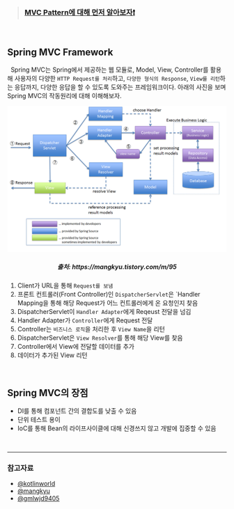 > ### [MVC Pattern에 대해 먼저 알아보자❗️](https://github.com/lcomment/development-recipes/blob/main/Computer%20Science/SW%20Engineering/mvc.md)

<br>

## Spring MVC Framework

&nbsp; Spring MVC는 Spring에서 제공하는 웹 모듈로, Model, View, Controller를 활용해 사용자의 다양한 `HTTP Request를 처리`하고, `다양한 형식의 Response`, `View를 리턴`하는 응답까지, 다양한 응답을 할 수 있도록 도와주는 프레임워크이다. 아래의 사진을 보며 Spring MVC의 작동원리에 대해 이해해보자.

<div align=center>
    <img src='../resources/spring/springMVC.png'>
    <H5>출처: https://mangkyu.tistory.com/m/95</H5>
</div>

1. Client가 URL을 통해 `Request를 보냄`
2. 프론트 컨트롤러(Front Controller)인 `DispatcherServlet`은 `Handler Mapping을 통해 해당 Request가 어느 컨트롤러에게 온 요청인지 찾음
3. DispatcherServlet이 `Handler Adapter`에게 Reqeust 전달을 넘김
4. Handler Adapter가 `Controller`에게 Request 전달
5. Controller는 `비즈니스 로직`을 처리한 후 `View Name`을 리턴
6. DispatcherServlet은 `View Resolver`를 통해 해당 View를 찾음
7. Controller에서 View에 전달할 데이터를 추가
8. 데이터가 추가된 View 리턴

<br>

## Spring MVC의 장점

- DI를 통해 컴포넌트 간의 결합도를 낮출 수 있음
- 단위 테스트 용이
- IoC를 통해 Bean의 라이프사이클에 대해 신경쓰지 않고 개발에 집중할 수 있음

<br>

---

### 참고자료

- [@kotlinworld](https://kotlinworld.com/m/326)
- [@mangkyu](https://mangkyu.tistory.com/m/95)
- [@gmlwjd9405](https://gmlwjd9405.github.io/2018/12/20/spring-mvc-framework.html)

